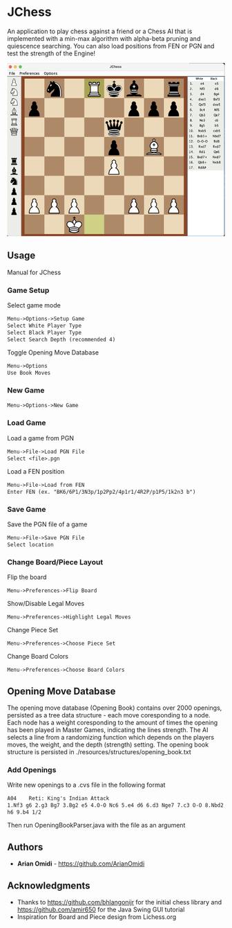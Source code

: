 # JChess

An application to play chess against a friend or a Chess AI that is implemented with a min-max algorithm with alpha-beta pruning and quiescence searching. You can also load positions from FEN or PGN and test the strength of the Engine!

<img src="./Chess/resources/screenshots/JChess_TheOperaGame.png?raw=true" height="400">

## Usage

Manual for JChess

### Game Setup

Select game mode 

```
Menu->Options->Setup Game
Select White Player Type
Select Black Player Type
Select Search Depth (recommended 4)
```

Toggle Opening Move Database

```
Menu->Options
Use Book Moves
```

### New Game

```
Menu->Options->New Game
```

### Load Game

Load a game from PGN

```
Menu->File->Load PGN File
Select <file>.pgn
```

Load a FEN position

```
Menu->File->Load from FEN
Enter FEN (ex. "BK6/6P1/3N3p/1p2Pp2/4p1r1/4R2P/p1P5/1k2n3 b")
```

### Save Game

Save the PGN file of a game

```
Menu->File->Save PGN File
Select location
```

### Change Board/Piece Layout

Flip the board

```
Menu->Preferences->Flip Board
```

Show/Disable Legal Moves

```
Menu->Preferences->Highlight Legal Moves
```

Change Piece Set

```
Menu->Preferences->Choose Piece Set
```

Change Board Colors

```
Menu->Preferences->Choose Board Colors
```

## Opening Move Database

The opening move database (Opening Book) contains over 2000 openings, persisted as a tree data structure - each move coresponding to a node. Each node has a weight coresponding to the amount of times the opening has been played in Master Games, indicating the lines strength. The AI selects a line from a randomizing function which depends on the players moves, the weight, and the depth (strength) setting. The opening book structure is persisted in ./resources/structures/opening_book.txt

### Add Openings

Write new openings to a .cvs file in the following format

```
A04    Reti: King's Indian Attack
1.Nf3 g6 2.g3 Bg7 3.Bg2 e5 4.O-O Nc6 5.e4 d6 6.d3 Nge7 7.c3 O-O 8.Nbd2 h6 9.b4 1/2
```

Then run OpeningBookParser.java with the file as an argument


## Authors

* **Arian Omidi** - https://github.com/ArianOmidi


## Acknowledgments

* Thanks to https://github.com/bhlangonijr for the initial chess library and https://github.com/amir650 for the Java Swing GUI tutorial
* Inspiration for Board and Piece design from Lichess.org
